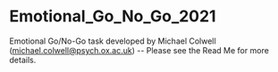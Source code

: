 # Emotional_Go_No_Go_2021

Emotional Go/No-Go task developed by Michael Colwell (michael.colwell@psych.ox.ac.uk) -- Please see the Read Me for more details.